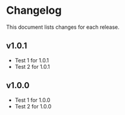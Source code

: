 # Changelog
This document lists changes for each release.

## v1.0.1
- Test 1 for 1.0.1
- Test 2 for 1.0.1

## v1.0.0
- Test 1 for 1.0.0
- Test 2 for 1.0.0
